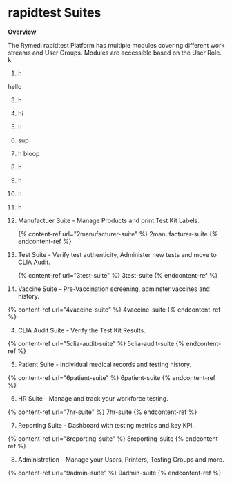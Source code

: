 # rapidtest Suites

**Overview**

The Rymedi rapidtest Platform has multiple modules covering different work streams and User Groups. Modules are accessible based on the User Role. k

1. h

hello

3. h
4. hi
5. h
6.    sup
7. h
    bloop
9. h
10. h
11. h
12. h

1. Manufactuer Suite - Manage Products and print Test Kit Labels.

   {% content-ref url="2manufacturer-suite" %} 2manufacturer-suite {% endcontent-ref %}

2. Test Suite - Verify test authenticity, Administer new tests and move to CLIA Audit.

   {% content-ref url="3test-suite" %} 3test-suite {% endcontent-ref %}

3. Vaccine Suite – Pre-Vaccination screening, adminster vaccines and history.

{% content-ref url="4vaccine-suite" %} 4vaccine-suite {% endcontent-ref %}

4. CLIA Audit Suite - Verify the Test Kit Results.

{% content-ref url="5clia-audit-suite" %} 5clia-audit-suite {% endcontent-ref %}

5. Patient Suite - Individual medical records and testing history.

{% content-ref url="6patient-suite" %} 6patient-suite {% endcontent-ref %}

6. HR Suite - Manage and track your workforce testing.

{% content-ref url="7hr-suite" %} 7hr-suite {% endcontent-ref %}

7. Reporting Suite - Dashboard with testing metrics and key KPI.

{% content-ref url="8reporting-suite" %} 8reporting-suite {% endcontent-ref %}

8. Administration - Manage your Users, Printers, Testing Groups and more.

{% content-ref url="9admin-suite" %} 9admin-suite {% endcontent-ref %}


